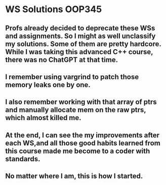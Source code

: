 # WS Solutions OOP345 
## Profs already decided to deprecate these WSs and assignments. So I might as well unclassify my solutions. Some of them are pretty hardcore. While I was taking this advanced C++ course, there was no ChatGPT at that time.
## I remember using vargrind to patch those memory leaks one by one. 
## I also remember working with that array of ptrs and manually allocate mem on the raw ptrs, which almost killed me. 
## At the end, I can see the my improvements after each WS,and all those good habits learned from this course made me become to a coder with standards. 
## No matter where I am, this is how I started. 

